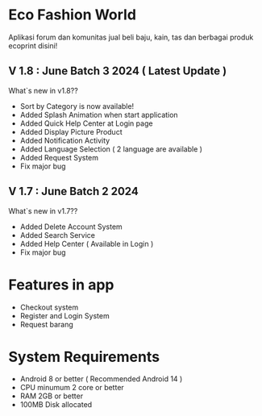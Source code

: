 # Eco Fashion World
Aplikasi forum dan komunitas jual beli baju, kain, tas dan berbagai produk ecoprint disini!

## V 1.8 : June Batch 3 2024 ( Latest Update )
What`s new in v1.8??
- Sort by Category is now available!
- Added Splash Animation when start application
- Added Quick Help Center at Login page
- Added Display Picture Product
- Added Notification Activity
- Added Language Selection ( 2 language are available )
- Added Request System
- Fix major bug

## V 1.7 : June Batch 2 2024
What`s new in v1.7??
- Added Delete Account System
- Added Search Service
- Added Help Center ( Available in Login )
- Fix major bug

# Features in app
- Checkout system
- Register and Login System
- Request barang


# System Requirements
- Android 8 or better ( Recommended Android 14 )
- CPU minumum 2 core or better
- RAM 2GB or better
- 100MB Disk allocated
